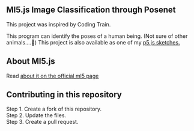 ## Ml5.js Image Classification through Posenet
This project was inspired by Coding Train.

This program can identify the poses of a human being. (Not sure of other animals....🦖)
This project is also available as one of my [p5.js sketches.](https://editor.p5js.org/anadyanair/sketches/OWq7MV7qx)

## About Ml5.js
Read [about it on the official ml5 page](https://ml5js.org/about/)

## Contributing in this repository
Step 1. Create a fork of this repository.<br>
Step 2. Update the files.<br>
Step 3. Create a pull request.<br>

